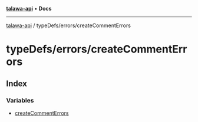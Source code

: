 [**talawa-api**](../../../README.md) • **Docs**

***

[talawa-api](../../../modules.md) / typeDefs/errors/createCommentErrors

# typeDefs/errors/createCommentErrors

## Index

### Variables

- [createCommentErrors](variables/createCommentErrors.md)
